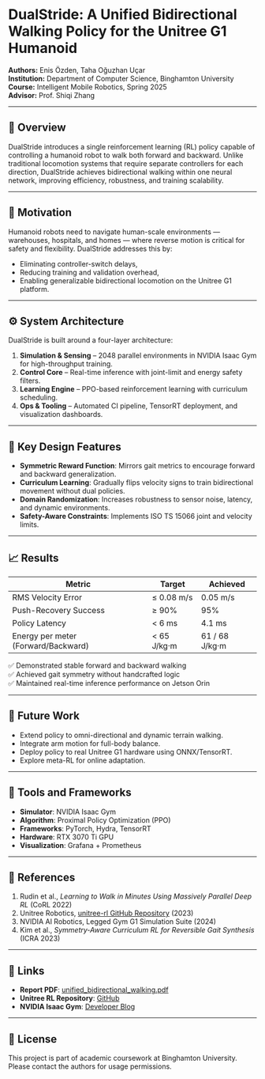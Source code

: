 # DualStride: A Unified Bidirectional Walking Policy for the Unitree G1 Humanoid

**Authors:** Enis Özden, Taha Oğuzhan Uçar  
**Institution:** Department of Computer Science, Binghamton University  
**Course:** Intelligent Mobile Robotics, Spring 2025  
**Advisor:** Prof. Shiqi Zhang

---

## 📘 Overview

DualStride introduces a single reinforcement learning (RL) policy capable of controlling a humanoid robot to walk both forward and backward.
Unlike traditional locomotion systems that require separate controllers for each direction, DualStride achieves bidirectional walking within one neural network, improving efficiency, robustness, and training scalability.

---

## 🎯 Motivation

Humanoid robots need to navigate human-scale environments — warehouses, hospitals, and homes — where reverse motion is critical for safety and flexibility.
DualStride addresses this by:
- Eliminating controller-switch delays,
- Reducing training and validation overhead,
- Enabling generalizable bidirectional locomotion on the Unitree G1 platform.

---

## ⚙️ System Architecture

DualStride is built around a four-layer architecture:
1. **Simulation & Sensing** – 2048 parallel environments in NVIDIA Isaac Gym for high-throughput training.
2. **Control Core** – Real-time inference with joint-limit and energy safety filters.
3. **Learning Engine** – PPO-based reinforcement learning with curriculum scheduling.
4. **Ops & Tooling** – Automated CI pipeline, TensorRT deployment, and visualization dashboards.

---

## 🧠 Key Design Features

- **Symmetric Reward Function**: Mirrors gait metrics to encourage forward and backward generalization.
- **Curriculum Learning**: Gradually flips velocity signs to train bidirectional movement without dual policies.
- **Domain Randomization**: Increases robustness to sensor noise, latency, and dynamic environments.
- **Safety-Aware Constraints**: Implements ISO TS 15066 joint and velocity limits.

---

## 📈 Results

| Metric | Target | Achieved |
|--------|--------|----------|
| RMS Velocity Error | ≤ 0.08 m/s | 0.05 m/s |
| Push-Recovery Success | ≥ 90% | 95% |
| Policy Latency | < 6 ms | 4.1 ms |
| Energy per meter (Forward/Backward) | < 65 J/kg·m | 61 / 68 J/kg·m |

✅ Demonstrated stable forward and backward walking  
✅ Achieved gait symmetry without handcrafted logic  
✅ Maintained real-time inference performance on Jetson Orin

---

## 🧩 Future Work

- Extend policy to omni-directional and dynamic terrain walking.
- Integrate arm motion for full-body balance.
- Deploy policy to real Unitree G1 hardware using ONNX/TensorRT.
- Explore meta-RL for online adaptation.

---

## 🧰 Tools and Frameworks

- **Simulator**: NVIDIA Isaac Gym
- **Algorithm**: Proximal Policy Optimization (PPO)
- **Frameworks**: PyTorch, Hydra, TensorRT
- **Hardware**: RTX 3070 Ti GPU
- **Visualization**: Grafana + Prometheus

---

## 📎 References

1. Rudin et al., *Learning to Walk in Minutes Using Massively Parallel Deep RL* (CoRL 2022)
2. Unitree Robotics, [unitree-rl GitHub Repository](https://github.com/unitreerobotics/unitree_rl_gym) (2023)
3. NVIDIA AI Robotics, Legged Gym G1 Simulation Suite (2024)
4. Kim et al., *Symmetry-Aware Curriculum RL for Reversible Gait Synthesis* (ICRA 2023)

---

## 🔗 Links

- **Report PDF**: [unified_bidirectional_walking.pdf](./unified_bidirectional_walking.pdf)
- **Unitree RL Repository**: [GitHub](https://github.com/unitreerobotics/unitree_rl_gym)
- **NVIDIA Isaac Gym**: [Developer Blog](https://developer.nvidia.com/isaac-gym)

---

## 📄 License

This project is part of academic coursework at Binghamton University. Please contact the authors for usage permissions.


